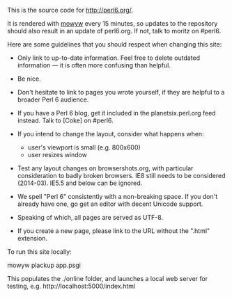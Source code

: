 This is the source code for <http://perl6.org/>.

It is rendered with [mowyw](http://perlgeek.de/en/software/mowyw)
every 15 minutes, so updates to the repository should also result in
an update of perl6.org. If not, talk to moritz on #perl6.

Here are some guidelines that you should respect when changing this site:

  * Only link to up-to-date information. Feel free to delete outdated
    information — it is often more confusing than helpful.

  * Be nice.

  * Don't hesitate to link to pages you wrote yourself, if they are helpful to
    a broader Perl 6 audience.

  * If you have a Perl 6 blog, get it included in the planetsix.perl.org feed
    instead. Talk to \[Coke\] on #perl6.

  * If you intend to change the layout, consider what happens when:

      - user's viewport is small (e.g. 800x600)
      - user resizes window

  * Test any layout changes on browsershots.org, with particular consideration
    to badly broken browsers. IE8 still needs to be considered (2014-03).
    IE5.5 and below can be ignored.

  * We spell "Perl 6" consistently with a non-breaking space. If you don't
    already have one, go get an editor with decent Unicode support.

  * Speaking of which, all pages are served as UTF-8.

  * If you create a new page, please link to the URL without the
    ".html" extension.

To run this site locally:

  mowyw
  plackup app.psgi
 
This populates the ./online folder, and launches a local web server for
testing, e.g. http://localhost:5000/index.html
